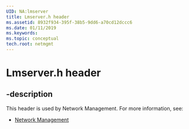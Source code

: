 ```yaml
---
UID: NA:lmserver
title: Lmserver.h header
ms.assetid: 8932f934-395f-38b5-9dd6-a70cd12dccc6
ms.date: 01/11/2019
ms.keywords: 
ms.topic: conceptual
tech.root: netmgmt
---
```


# Lmserver.h header


## -description


This header is used by Network Management. For more information, see:

- [Network Management](../_netmgmt/index.md)

